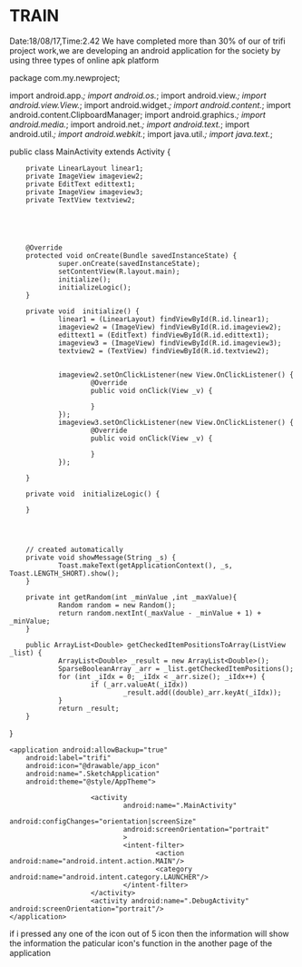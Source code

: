 # TRAIN
Date:18/08/17,Time:2.42
We have completed more than 30% of our of trifi project work,we are developing an android application for the society by using three types of online apk platform 
 

package com.my.newproject;

import android.app.*;
import android.os.*;
import android.view.*;
import android.view.View.*;
import android.widget.*;
import android.content.*;
import android.content.ClipboardManager;
import android.graphics.*;
import android.media.*;
import android.net.*;
import android.text.*;
import android.util.*;
import android.webkit.*;
import java.util.*;
import java.text.*;



public class MainActivity extends Activity {

        private LinearLayout linear1;
        private ImageView imageview2;
        private EditText edittext1;
        private ImageView imageview3;
        private TextView textview2;





        @Override
        protected void onCreate(Bundle savedInstanceState) {
                super.onCreate(savedInstanceState);
                setContentView(R.layout.main);
                initialize();
                initializeLogic();
        }

        private void  initialize() {
                linear1 = (LinearLayout) findViewById(R.id.linear1);
                imageview2 = (ImageView) findViewById(R.id.imageview2);
                edittext1 = (EditText) findViewById(R.id.edittext1);
                imageview3 = (ImageView) findViewById(R.id.imageview3);
                textview2 = (TextView) findViewById(R.id.textview2);


                imageview2.setOnClickListener(new View.OnClickListener() {
                        @Override
                        public void onClick(View _v) {

                        }
                });
                imageview3.setOnClickListener(new View.OnClickListener() {
                        @Override
                        public void onClick(View _v) {

                        }
                });

        }

        private void  initializeLogic() {

        }




        // created automatically
        private void showMessage(String _s) {
                Toast.makeText(getApplicationContext(), _s, Toast.LENGTH_SHORT).show();
        }

        private int getRandom(int _minValue ,int _maxValue){
                Random random = new Random();
                return random.nextInt(_maxValue - _minValue + 1) + _minValue;
        }

        public ArrayList<Double> getCheckedItemPositionsToArray(ListView _list) {
                ArrayList<Double> _result = new ArrayList<Double>();
                SparseBooleanArray _arr = _list.getCheckedItemPositions();
                for (int _iIdx = 0; _iIdx < _arr.size(); _iIdx++) {
                        if (_arr.valueAt(_iIdx))
                                _result.add((double)_arr.keyAt(_iIdx));
                }
                return _result;
        }

}
<LinearLayout
        xmlns:android="http://schemas.android.com/apk/res/android"
        android:layout_width="match_parent"
        android:layout_height="match_parent"
        android:orientation="vertical"
        >
        <LinearLayout
                android:id="@+id/linear1"
                android:layout_width="match_parent"
                android:layout_height="wrap_content"
                android:padding="8dp"
                android:orientation="horizontal"
                >
                <ImageView
                        android:id="@+id/imageview2"
                        android:layout_width="wrap_content"
                        android:layout_height="wrap_content"
                        android:src="@drawable/images"
                        android:scaleType="center"
                        />
                <EditText
                        android:id="@+id/edittext1"
                        android:layout_width="wrap_content"
                        android:layout_height="wrap_content"
                        android:padding="8dp"
                        android:text="medical help"
                        android:textSize="12sp"
                        android:textColor="#000000"
                        android:hint="Edit Text"
                        android:textColorHint="#607D8B"
                        />
                <ImageView
                        android:id="@+id/imageview3"
                        android:layout_width="wrap_content"
                        android:layout_height="wrap_content"
                        android:src="@drawable/default_image"
                        android:scaleType="center"
                        />
                <TextView
                        android:id="@+id/textview2"
                        android:layout_width="wrap_content"
                        android:layout_height="wrap_content"
                        android:padding="8dp"
                        android:text="fire"
                        android:textSize="12sp"
                        android:textColor="#000000"
                        />
        </LinearLayout>
</LinearLayout>
<manifest xmlns:android="http://schemas.android.com/apk/res/android"
        package="com.my.newproject">


    <application android:allowBackup="true"
        android:label="trifi"
        android:icon="@drawable/app_icon"
        android:name=".SketchApplication"
        android:theme="@style/AppTheme">

                        <activity
                                android:name=".MainActivity"
                                android:configChanges="orientation|screenSize"
                                android:screenOrientation="portrait"
                                >
                                <intent-filter>
                                        <action android:name="android.intent.action.MAIN"/>
                                        <category android:name="android.intent.category.LAUNCHER"/>
                                </intent-filter>
                        </activity>
                        <activity android:name=".DebugActivity" android:screenOrientation="portrait"/>
    </application>

</manifest>

if i pressed any one of the icon out of 5 icon then the information will show the information the paticular icon's function in the another page of the application
